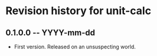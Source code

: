# Revision history for unit-calc

## 0.1.0.0  -- YYYY-mm-dd

* First version. Released on an unsuspecting world.

